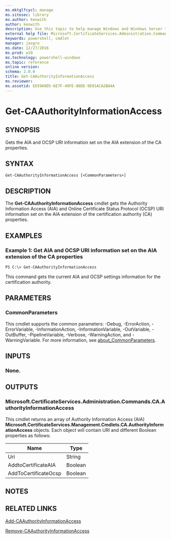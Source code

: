 ```yaml
---
ms.mktglfcycl: manage
ms.sitesec: library
ms.author: kenwith
author: kenwith
description: Use this topic to help manage Windows and Windows Server technologies with Windows PowerShell.
external help file: Microsoft.CertificateServices.Administration.Commands.dll-Help.xml
keywords: powershell, cmdlet
manager: jasgro
ms.date: 12/27/2016
ms.prod: w10
ms.technology: powershell-windows
ms.topic: reference
online version: 
schema: 2.0.0
title: Get-CAAuthorityInformationAccess
ms.reviewer:
ms.assetid: E659A9D5-6E7F-49FE-80DE-9E91ACA2BA4A
---
```


# Get-CAAuthorityInformationAccess

## SYNOPSIS
Gets the AIA and OCSP URI information set on the AIA extension of the CA properties.

## SYNTAX

```
Get-CAAuthorityInformationAccess [<CommonParameters>]
```

## DESCRIPTION
The **Get-CAAuthorityInformationAccess** cmdlet gets the Authority Information Access (AIA) and Online Certificate Status Protocol (OCSP) URI information set on the AIA extension of the certification authority (CA) properties.

## EXAMPLES

### Example 1: Get AIA and OCSP URI information set on the AIA extension of the CA properties
```
PS C:\> Get-CAAuthorityInformationAccess
```

This command gets the current AIA and OCSP settings information for the certification authority.

## PARAMETERS

### CommonParameters
This cmdlet supports the common parameters: -Debug, -ErrorAction, -ErrorVariable, -InformationAction, -InformationVariable, -OutVariable, -OutBuffer, -PipelineVariable, -Verbose, -WarningAction, and -WarningVariable. For more information, see [about_CommonParameters](http://go.microsoft.com/fwlink/?LinkID=113216).

## INPUTS

### None.

## OUTPUTS

### Microsoft.CertificateServices.Administration.Commands.CA.AuthorityInformationAccess
This cmdlet returns an array of Authority Information Access (AIA) **Microsoft.CertificateServices.Management.Cmdlets.CA.AuthorityInformationAccess** objects.
Each object will contain URI and different Boolean properties as follows:

Name | Type
-----|------
Uri | String
AddtoCertificateAIA | Boolean
AddToCertificateOcsp | Boolean

## NOTES

## RELATED LINKS

[Add-CAAuthorityInformationAccess](./Add-CAAuthorityInformationAccess.md)

[Remove-CAAuthorityInformationAccess](./Remove-CAAuthorityInformationAccess.md)

